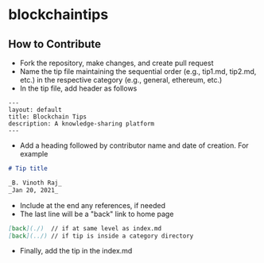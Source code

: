 # blockchaintips

## How to Contribute
- Fork the repository, make changes, and create pull request
- Name the tip file maintaining the sequential order (e.g., tip1.md, tip2.md, etc.) in the respective category (e.g., general, ethereum, etc.)
- In the tip file, add header as follows
```
---
layout: default
title: Blockchain Tips
description: A knowledge-sharing platform
---
```
- Add a heading followed by contributor name and date of creation. For example
```markdown
# Tip title  

_B. Vinoth Raj_
_Jan 20, 2021_
```
- Include at the end any references, if needed
- The last line will be a "back" link to home page
```markdown
[back](./)  // if at same level as index.md
[back](../) // if tip is inside a category directory
```
- Finally, add the tip in the index.md
